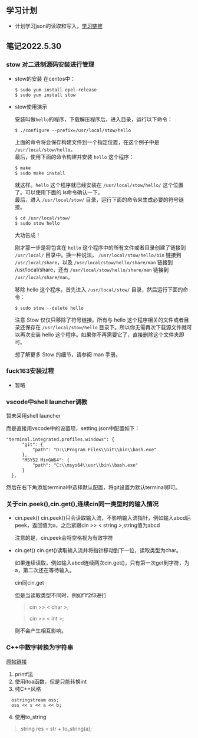 ## 学习计划
  - 计划学习json的读取和写入，[学习链接](https://blog.csdn.net/shuiyixin/article/details/89330529)

##  笔记2022.5.30
### stow 对二进制源码安装进行管理
+ stow的安装
  在centos中：
  ```
  $ sudo yum install epel-release  
  $ sudo yum install stow  
  ```  
+ stow使用演示

  安装叫做`hello`的程序，下载解压程序后，进入目录，运行以下命令：
  ```
  $ ./configure --prefix=/usr/local/stow/hello
  ```
  上面的命令将会保存构建文件到一个指定位置，在这个例子中是 `/usr/local/stow/hello`。  
  最后，使用下面的命令构建并安装 `hello` 这个程序：
  ```
  $ make  
  $ sudo make install
  ```
  就这样。`hello` 这个程序就已经安装在 `/usr/local/stow/hello/` 这个位置了。可以使用下面的 ls命令确认一下。  
  最后，进入 `/usr/local/stow/` 目录，运行下面的命令来生成必要的符号链接。
  ```
  $ cd /usr/local/stow/  
  $ sudo stow hello
  ```
  大功告成！

  刚才那一步是将包含在 `hello` 这个程序中的所有文件或者目录创建了链接到 `/usr/local/` 目录中。换一种说法， `/usr/local/stow/hello/bin` 链接到 `/usr/local/share`，以及 `/usr/local/stow/hello/share/man` 链接到 /usr/local/share，还有 `/usr/local/stow/hello/share/man` 链接到 `/usr/local/share/man`。

  移除 hello 这个程序。首先进入 `/usr/local/stow/` 目录，然后运行下面的命令：

  `$ sudo stow --delete hello`

  注意 Stow 仅仅只移除了符号链接。所有与 hello 这个程序相关的文件或者目录还保存在 `/usr/local/stow/hello` 目录下。所以你无需再次下载源文件就可以再次安装 hello 这个程序。如果你不再需要它了，直接删除这个文件夹即可。

  想了解更多 Stow 的细节，请参阅 man 手册。

### fuck163安装过程
+ 暂略
  

### vscode中shell launcher调教
  暂未采用shell launcher

  而是直接用vscode中的设置项，setting.json中配置如下：
  ```
  "terminal.integrated.profiles.windows": {
        "git": {
            "path": "D:\\Program Files\\Git\\bin\\bash.exe"
        },
        "MSYS2 MinGW64": {
            "path": "C:\\msys64\\usr\\bin\\bash.exe"
        }
    },
  ```
  然后在右下角添加terminal中选择默认配置，将git设置为默认terminal即可。

### 关于cin.peek(),cin.get(),连续cin同一类型时的输入情况
  - cin.peek()
    cin.peek()只会读取输入流，不影响输入流指针，例如输入abcd后peek，返回值为a，之后紧跟cin >> < string >,string值为abcd

    注意的是，cin.peek会将空格视为有效字符
  - cin.get()
    cin.get()读取输入流并将指针移动到下一位，读取类型为char。

    如果连续读取，例如输入abcd连续两次cin.get()，只有第一次get到字符，为a，第二次还在等待输入。

    cin同cin.get

    但是当读取类型不同时，例如f1f2f3进行
    > cin >> < char >;

    > cin >> < int >;
    
    则不会产生相互影响。

### C++中数字转换为字符串
  [原帖链接](https://blog.csdn.net/PROGRAM_anywhere/article/details/63720261)  
  1. printf法
  2. 使用itoa函数，但是只能转换int
  3. 纯C++风格
  ```
    ostringstream oss;
    oss << s << a << b;
  ```
  4. 使用to_string  
  > string res = str + to_string(a);